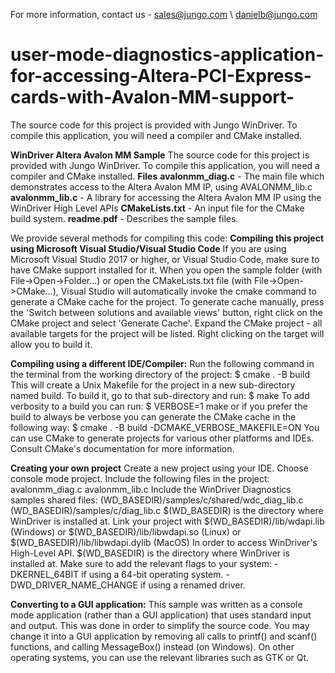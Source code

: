 For more information, contact us - sales@jungo.com \ danielb@jungo.com

# user-mode-diagnostics-application-for-accessing-Altera-PCI-Express-cards-with-Avalon-MM-support-
The source code for this project is provided with Jungo WinDriver. To compile this application, you will need a compiler and CMake installed.

**WinDriver Altera Avalon MM Sample**
The source code for this project is provided with Jungo WinDriver. To compile this application, you will need a compiler and CMake installed.
**Files**
**avalonmm_diag.c** - The main file which demonstrates access to the Altera Avalon MM IP, using AVALONMM_lib.c
**avalonmm_lib.c** -  A library for accessing the Altera Avalon MM IP using the WinDriver High Level APIs
**CMakeLists.txt** - An input file for the CMake build system.
**readme.pdf** - Describes the sample files.

We provide several methods for compiling this code:
**Compiling this project using Microsoft Visual Studio/Visual Studio Code**
If you are using Microsoft Visual Studio 2017 or higher, or Visual Studio Code, make sure to have CMake support installed for it.
When you open the sample folder (with File->Open->Folder...) or open the CMakeLists.txt file (with File->Open->CMake...), Visual
Studio will automatically invoke the cmake command to generate a CMake cache for the project. To generate cache manually, press the
'Switch between solutions and available views' button, right click on the CMake project and select 'Generate Cache'.
Expand the CMake project - all available targets for the project will be listed.
Right clicking on the target will allow you to build it.

**Compiling using a different IDE/Compiler:**
Run the following command in the terminal from the working directory of the project:
$ cmake . -B build
This will create a Unix Makefile for the project in a new sub-directory named build. To build it, go to that sub-directory and run:
$ make
To add verbosity to a build you can run:
$ VERBOSE=1 make
or if you prefer the build to always be verbose you can generate the CMake cache in the following way:
$ cmake . -B build -DCMAKE_VERBOSE_MAKEFILE=ON
You can use CMake to generate projects for various other platforms and IDEs. Consult CMake's documentation for more information.

**Creating your own project**
Create a new project using your IDE.
Choose console mode project.
Include the following files in the project: avalonmm_diag.c
avalonmm_lib.c
Include the WinDriver Diagnostics samples shared files: (WD_BASEDIR)/samples/c/shared/wdc_diag_lib.c
(WD_BASEDIR)/samples/c/diag_lib.c $(WD_BASEDIR) is the directory where WinDriver is installed at.
Link your project with $(WD_BASEDIR)/lib/wdapi<version>.lib (Windows) or $(WD_BASEDIR)/lib/libwdapi<version>.so
(Linux) or $(WD_BASEDIR)/lib/libwdapi<version>.dylib (MacOS) In order to access WinDriver's High-Level API.
$(WD_BASEDIR) is the directory where WinDriver is installed at.
Make sure to add the relevant flags to your system: -DKERNEL_64BIT if using a 64-bit operating system. -DWD_DRIVER_NAME_CHANGE if
using a renamed driver.

**Converting to a GUI application:**
This sample was written as a console mode application (rather than a GUI application) that uses standard input and output. This was done in order
to simplify the source code. You may change it into a GUI application by removing all calls to printf() and scanf() functions, and calling
MessageBox() instead (on Windows). On other operating systems, you can use the relevant libraries such as GTK or Qt.

